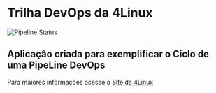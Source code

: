 # Trilha DevOps da 4Linux

<!-- Altere a Flag abaixo com sua URL do seu usuário do Github -->

![Pipeline Status](https://github.com/lucasrdevops/DevOpsLab-HelloWorld/actions/workflows/pipeline.yml/badge.svg) 


## Aplicação criada para exemplificar o Ciclo de uma PipeLine DevOps


Para maiores informações acesse o [Site da 4Linux](https://www.4linux.com.br/cursos/devops)
